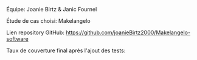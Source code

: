 Équipe: Joanie Birtz & Janic Fournel

Étude de cas choisi: Makelangelo

Lien repository GitHub: https://github.com/joanieBirtz2000/Makelangelo-software

Taux de couverture final après l'ajout des tests: 
